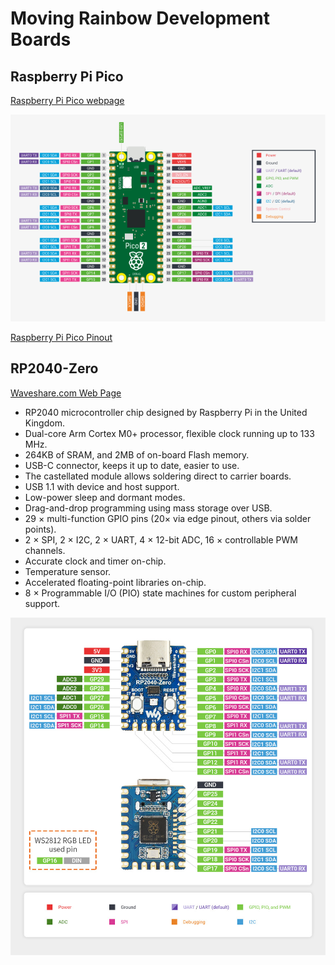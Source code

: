 # Moving Rainbow Development Boards

## Raspberry Pi Pico

[Raspberry Pi Pico webpage](https://www.raspberrypi.com/documentation/microcontrollers/pico-series.html)

<!--
![](../img/raspberry-pi-pico-pinout.png)
-->

![](../img/pico-2-r4-pinout.svg)

[Raspberry Pi Pico Pinout](https://www.raspberrypi.com/documentation/microcontrollers/images/pico-2-r4-pinout.svg)

## RP2040-Zero

[Waveshare.com Web Page](https://www.waveshare.com/wiki/RP2040-Zero)

- RP2040 microcontroller chip designed by Raspberry Pi in the United Kingdom.
- Dual-core Arm Cortex M0+ processor, flexible clock running up to 133 MHz.
- 264KB of SRAM, and 2MB of on-board Flash memory.
- USB-C connector, keeps it up to date, easier to use.
- The castellated module allows soldering direct to carrier boards.
- USB 1.1 with device and host support.
- Low-power sleep and dormant modes.
- Drag-and-drop programming using mass storage over USB.
- 29 × multi-function GPIO pins (20× via edge pinout, others via solder points).
- 2 × SPI, 2 × I2C, 2 × UART, 4 × 12-bit ADC, 16 × controllable PWM channels.
- Accurate clock and timer on-chip.
- Temperature sensor.
- Accelerated floating-point libraries on-chip.
- 8 × Programmable I/O (PIO) state machines for custom peripheral support.

![](../img/rp2040-zero-pinout.jpg)

